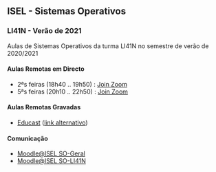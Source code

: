 ## ISEL - Sistemas Operativos
### LI41N - Verão de 2021
Aulas de Sistemas Operativos da turma LI41N no semestre de verão de 2020/2021

#### Aulas Remotas em Directo
* 2ªs feiras (18h40 .. 19h50) : [Join Zoom](https://videoconf-colibri.zoom.us/j/83547163781)
* 5ªs feiras (20h10 .. 22h50) : [Join Zoom](https://videoconf-colibri.zoom.us/j/83547163781)

#### Aulas Remotas Gravadas
* [Educast](https://educast.fccn.pt/vod/channels/hamryuecg) ([link alternativo](https://portal.educast.fccn.pt/videos?c=8188))

#### Comunicação
* [Moodle@ISEL SO-Geral](https://2021moodle.isel.pt/course/view.php?id=5890)
* [Moodle@ISEL SO-LI41N](https://2021moodle.isel.pt/course/view.php?id=6218)

